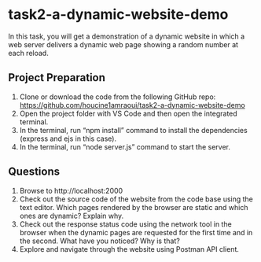 # task2-a-dynamic-website-demo

In this task, you will get a demonstration of a dynamic website in which a web server delivers a dynamic web page showing a random number at each reload.

## Project Preparation

1. Clone or download the code from the following GitHub repo: https://github.com/houcine1amraoui/task2-a-dynamic-website-demo
2. Open the project folder with VS Code and then open the integrated terminal.
3. In the terminal, run “npm install” command to install the dependencies (express and ejs in this case).
4. In the terminal, run “node server.js” command to start the server.

## Questions

1. Browse to http://localhost:2000
2. Check out the source code of the website from the code base using the text editor. Which
pages rendered by the browser are static and which ones are dynamic? Explain why.
3. Check out the response status code using the network tool in the browser when the dynamic
pages are requested for the first time and in the second. What have you noticed? Why is that?
4. Explore and navigate through the website using Postman API client.
